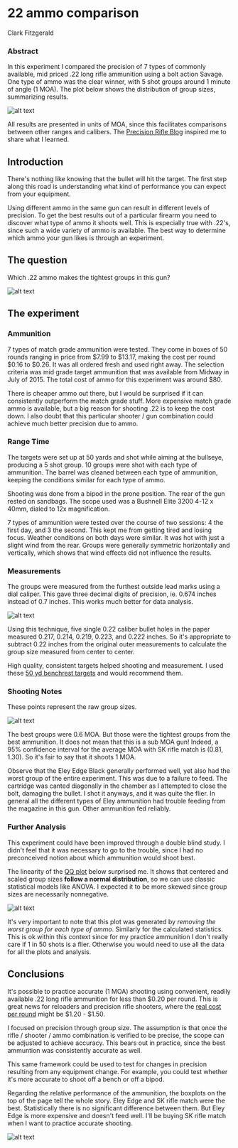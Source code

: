 # 22 ammo comparison

Clark Fitzgerald

### Abstract

In this experiment I compared the precision of 7 types of commonly
available, mid priced .22 long rifle ammunition using a bolt action Savage.
One type of ammo was the clear winner, with 5 shot groups around 1 minute
of angle (1 MOA).  The plot below shows the distribution of group sizes,
summarizing results. 

![alt text](boxplot.png)

All results are presented in units of MOA, since this facilitates
comparisons between other ranges and calibers.  The [Precision Rifle
Blog](http://precisionrifleblog.com/) inspired me to share what I learned. 

## Introduction

There's nothing like knowing that the bullet will hit the target. The first
step along this road is understanding what kind of performance you can
expect from your equipment. 

Using different ammo in the same gun can result in different levels of
precision.  To get the best results out of a particular firearm you need to
discover what type of ammo it shoots well. This is especially true with
.22's, since such a wide variety of ammo is available.  The best way to
determine which ammo your gun likes is through an experiment.

## The question

Which .22 ammo makes the tightest groups in this gun?

![alt text](savage_mark2.png)

## The experiment

### Ammunition

7 types of match grade ammunition were tested.  They come in boxes of 50
rounds ranging in price from $7.99 to $13.17, making the cost per round
$0.16 to $0.26.  It was all ordered fresh and used right away.  The
selection criteria was mid grade target ammunition that was available from
Midway in July of 2015.  The total cost of ammo for this experiment was
around $80.

There is cheaper ammo out there, but I would be surprised if it can
consistently outperform the match grade stuff.  More expensive match grade
ammo is available, but a big reason for shooting .22 is to keep the cost
down. I also doubt that this particular shooter / gun combination could
achieve much better precision due to ammo. 

### Range Time

The targets were set up at 50 yards and shot while aiming at the bullseye,
producing a 5 shot group. 10 groups were shot with each type of ammunition.
The barrel was cleaned between each type of ammunition, keeping the
conditions similar for each type of ammo.

Shooting was done from a bipod in the prone position. The rear of the gun
rested on sandbags. The scope used was a Bushnell Elite 3200 4-12 x 40mm,
dialed to 12x magnification.

7 types of ammunition were tested over the course of two sessions: 4 the
first day, and 3 the second. This kept me from getting tired and losing
focus. Weather conditions on both days were similar.  It was hot with just
a slight wind from the rear. Groups were generally symmetric horizontally
and vertically, which shows that wind effects did not influence the
results.

### Measurements

The groups were measured from the furthest outside lead marks using a dial
caliper. This gave three decimal digits of precision, ie. 0.674 inches
instead of 0.7 inches. This works much better for data analysis.

![alt text](caliper.jpg)

Using this technique, five single 0.22 caliber bullet holes in the paper
measured 0.217, 0.214, 0.219, 0.223, and 0.222 inches.  So it's appropriate
to subtract 0.22 inches from the original outer measurements to calculate
the group size measured from center to center.

High quality, consistent targets helped shooting and measurement. I used
these [50 yd benchrest
targets](http://www.midwayusa.com/product/941874/national-target-international-bench-rest-shooters-target-ibs-50-yd-rimfire-paper-package-of-100?cm_vc=ProductFinding)
and would recommend them.

### Shooting Notes

These points represent the raw group sizes. 

![alt text](points.png)

The best groups were 0.6 MOA. But those were the tightest groups from the
best ammunition.  It does not mean that this is a sub MOA gun!  Indeed, a
95% confidence interval for the average MOA with SK rifle match is (0.81,
1.30). So it's fair to say that it shoots 1 MOA.

Observe that the Eley Edge Black generally performed well, yet also had the
worst group of the entire experiment. This was due to a failure to feed.
The cartridge was canted diagonally in the chamber as I attempted to close
the bolt, damaging the bullet.  I shot it anyways, and it was quite the
flier.  In general all the different types of Eley ammunition had trouble
feeding from the magazine in this gun. Other ammunition fed reliably.

### Further Analysis

This experiment could have been improved through a double blind study. I
didn't feel that it was necessary to go to the trouble, since I had no
preconceived notion about which ammunition would shoot best.

The linearity of the [QQ
plot](https://en.wikipedia.org/wiki/Q%E2%80%93Q_plot) below surprised me.
It shows that centered and scaled group sizes __follow a normal
distribution__, so we can use classic statistical models like ANOVA. I
expected it to be more skewed since group sizes are necessarily
nonnegative.

![alt text](qqplot.png)

It's very important to note that this plot was generated by *removing the
worst group for each type of ammo*. Similarly for the calculated
statistics.  This is ok within this context since for my practice
ammunition I don't really care if 1 in 50 shots is a flier. Otherwise you
would need to use all the data for all the plots and analysis.

## Conclusions

It's possible to practice accurate (1 MOA) shooting using convenient,
readily available .22 long rifle ammunition for less than $0.20 per round.
This is great news for reloaders and precision rifle shooters, where the
[real cost per
round](http://precisionrifleblog.com/2015/04/01/the-cost-of-handloading-vs-match-ammo/)
might be $1.20 - $1.50.

I focused on precision through group size. The assumption is that once the
rifle / shooter / ammo combination is verified to be precise, the scope can
be adjusted to achieve accuracy. This bears out in practice, since the best
ammuntion was consistently accurate as well.

This same framework could be used to test for changes in precision
resulting from any equipment change. For example, you could test whether
it's more accurate to shoot off a bench or off a bipod.

Regarding the relative performance of the ammunition, the boxplots on the
top of the page tell the whole story. Eley Edge and SK rifle match were the
best. Statistically there is no significant difference between them. But
Eley Edge is more expensive and doesn't feed well. I'll be buying SK rifle
match when I want to practice accurate shooting.

![alt text](avg_moa.png)
